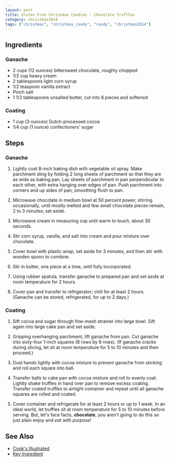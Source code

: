 ```yaml
---
layout: post
title: Gluten Free Christmas Candies - Chocolate Truffles
category: christmas2014
tags: ["christmas", "christmas_candy", "candy", "christmas2014"]
---
```


## Ingredients

### Ganache

* 2 cups (12 ounces) bittersweet chocolate, roughly chopped
* 1/2 cup heavy cream
* 2 tablespoons light corn syrup
* 1/2 teaspoon vanilla extract
* Pinch salt
* 1 1/2 tablespoons unsalted butter, cut into 8 pieces and softened

### Coating

* 1 cup (3 ounces) Dutch-processed cocoa
* 1/4 cup (1 ounce) confectioners' sugar

## Steps

### Ganache

1.  Lightly coat 8-inch baking dish with vegetable oil spray. Make parchment sling by folding 2 long sheets of parchment so that they are as wide as baking pan. Lay sheets of parchment in pan perpendicular to each other, with extra hanging over edges of pan. Push parchment into corners and up sides of pan, smoothing flush to pan.

2. Microwave chocolate in medium bowl at 50 percent power, stirring occasionally, until mostly melted and few small chocolate pieces remain, 2 to 3 minutes; set aside. 

3. Microwave cream in measuring cup until warm to touch, about 30 seconds. 

4. Stir corn syrup, vanilla, and salt into cream and pour mixture over chocolate. 

5. Cover bowl with plastic wrap, set aside for 3 minutes, and then stir with wooden spoon to combine. 

6. Stir in butter, one piece at a time, until fully incorporated.

7. Using rubber spatula, transfer ganache to prepared pan and set aside at room temperature for 2 hours. 

8. Cover pan and transfer to refrigerator; chill for at least 2 hours. (Ganache can be stored, refrigerated, for up to 2 days.)

### Coating

1. Sift cocoa and sugar through fine-mesh strainer into large bowl. Sift again into large cake pan and set aside.

2. Gripping overhanging parchment, lift ganache from pan. Cut ganache into sixty-four 1-inch squares (8 rows by 8 rows). (If ganache cracks during slicing, let sit at room temperature for 5 to 10 minutes and then proceed.) 

3. Dust hands lightly with cocoa mixture to prevent ganache from sticking and roll each square into ball. 

4. Transfer balls to cake pan with cocoa mixture and roll to evenly coat. Lightly shake truffles in hand over pan to remove excess coating. Transfer coated truffles to airtight container and repeat until all ganache squares are rolled and coated. 

5. Cover container and refrigerate for at least 2 hours or up to 1 week. In an ideal world, let truffles sit at room temperature for 5 to 10 minutes before serving.  But, let's face facts, **chocolate**, you aren't going to do this so just plain enjoy and *eat with purpose*!

## See Also

* [Cook's Illustrated](http://www.cooksillustrated.com/recipes/detail.asp?docid=31959)
* [Key Ingredient](https://www.keyingredient.com/recipes/365397164/chocolate-truffles/)
